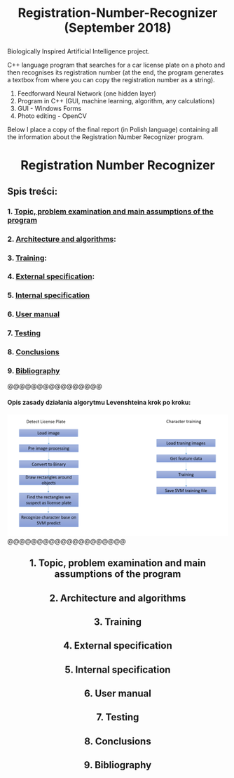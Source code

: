 # <p align="center"> Registration-Number-Recognizer (September 2018) </p>
Biologically Inspired Artificial Intelligence project.

C++ language program that searches for a car license plate on a photo and then recognises its registration number (at the end, the program generates a textbox from where you can copy the registration number as a string).

1. Feedforward Neural Network (one hidden layer)
2. Program in C++ (GUI, machine learning, algorithm, any calculations)
3. GUI - Windows Forms
4. Photo editing - OpenCV

Below I place a copy of the final report (in Polish language) containing all the information about the Registration Number Recognizer program.

# <p align="center"> Registration Number Recognizer </p>

## Spis treści:

### 1. [Topic, problem examination and main assumptions of the program]()

### 2. [Architecture and algorithms]():

### 3. [Training]():

### 4. [External specification]():

### 5. [Internal specification]()

### 6. [User manual]()

### 7. [Testing]()

### 8. [Conclusions]()

### 9. [Bibliography]()

@@@@@@@@@@@@@@@@
#### Opis zasady działania algorytmu Levenshteina krok po kroku:
![Alt text](images/1.png?raw=true "matematyczna definicja algorytmu Levenshteina. Źródło: Wikipedia.")
@@@@@@@@@@@@@@@@@@@@

## <p align="center"> 1. Topic, problem examination and main assumptions of the program </p>



## <p align="center"> 2. Architecture and algorithms </p>



## <p align="center"> 3. Training </p>



## <p align="center"> 4. External specification </p>



## <p align="center"> 5. Internal specification </p>



## <p align="center"> 6. User manual </p>



## <p align="center"> 7. Testing </p>



## <p align="center"> 8. Conclusions </p>



## <p align="center"> 9. Bibliography </p>
